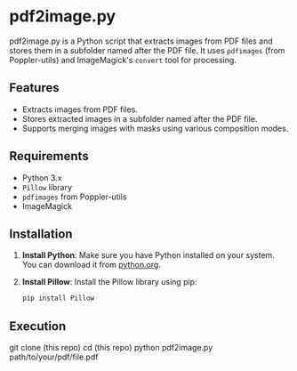 # pdf2image.py

pdf2image.py is a Python script that extracts images from PDF files and stores them in a subfolder named after the PDF file. It uses `pdfimages` (from Poppler-utils) and ImageMagick's `convert` tool for processing.

## Features

- Extracts images from PDF files.
- Stores extracted images in a subfolder named after the PDF file.
- Supports merging images with masks using various composition modes.

## Requirements

- Python 3.x
- `Pillow` library
- `pdfimages` from Poppler-utils
- ImageMagick

## Installation

1. **Install Python**:
   Make sure you have Python installed on your system. You can download it from [python.org](https://www.python.org/).

2. **Install Pillow**:
   Install the Pillow library using pip:
   ```bash
   pip install Pillow

## Execution

git clone (this repo)
cd (this repo)
python pdf2image.py path/to/your/pdf/file.pdf

